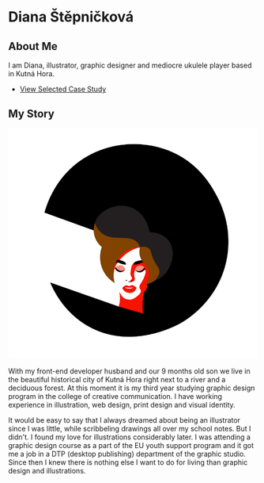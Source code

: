 # Diana Štěpničková

## About Me

I am Diana, illustrator, graphic designer and mediocre ukulele player based in Kutná Hora. 

- [View Selected Case Study](case-study.md)

## My Story

![Simple illustration of a womans face with a light shining on her.](img/profilovka.png)

With my front-end developer husband and our 9 months old son we live in the beautiful historical city of Kutná Hora right next to a river and a deciduous forest. At this moment it is my third year studying graphic design program in the college of creative communication. I have working experience in illustration, web design, print design and visual identity.

It would be easy to say that I always dreamed about being an illustrator since I was little, while scribbeling drawings all over my school notes. But I didn't.
I found my love for illustrations considerably later. I was attending a graphic design course as a part of the EU youth support program and it got me a job in a DTP (desktop publishing) department of the graphic studio. Since then I knew there is nothing else I want to do for living than graphic design and illustrations.

